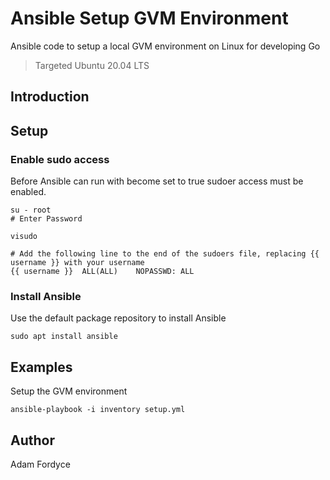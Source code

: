 # Ansible Setup GVM Environment

Ansible code to setup a local GVM environment on Linux for developing Go

> Targeted Ubuntu 20.04 LTS 

## Introduction

## Setup

### Enable sudo access

Before Ansible can run with become set to true sudoer access must be enabled.

```
su - root
# Enter Password

visudo

# Add the following line to the end of the sudoers file, replacing {{ username }} with your username
{{ username }}	ALL(ALL)	NOPASSWD: ALL
```

### Install Ansible

Use the default package repository to install Ansible

```
sudo apt install ansible
```

## Examples

Setup the GVM environment

```
ansible-playbook -i inventory setup.yml
```

## Author

Adam Fordyce
